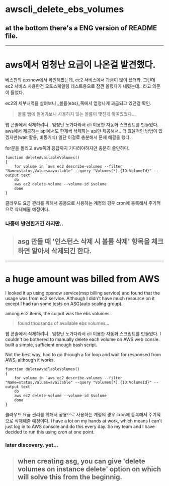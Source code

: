 # awscli_delete_ebs_volumes
## at the bottom there's a ENG version of README file.

---

# aws에서 엄청난 요금이 나온걸 발견했다.

베스핀의 opsnow에서 확인해봤는데, ec2 서비스에서 과금이 많이 됐더라.
그런데 ec2 서비스 사용한건 오토스케일링 테스트용으로 잠깐 올렸다가 내렸는데.. 라고 의문이 들었다.

ec2의 세부내역을 살펴보니 _볼륨(ebs)_쪽에서 엄청나게 과금되고 있던걸 확인.
> 볼륨 탭에 들어가보니 사용하지 않는 볼륨이 몇천개 쌓여있었다...

웹 콘솔에서 삭제하려니.. 엄청난 노가다라서 cli 이용한 자동화 스크립트를 만들었다.
aws에서 제공하는 api에서도 한개씩 삭제하는 api만 제공해서.. 더 효율적인 방법이 있겠지만(wait 활용, 비동기식) 일단 이걸로 충분해서 문제 해결을 했다.


for문을 돌리고 aws쪽의 응답까지 기다려야하지만 충분히 쓸만하다.

```
function deleteAvailableVolumes()
{
    for volume in `aws ec2 describe-volumes --filter "Name=status,Values=available" --query "Volumes[*].{ID:VolumeId}" --output text`
    do                                                                                
    aws ec2 delete-volume --volume-id $volume
    done   
}
```

클라우드 요금 관리를 위해서 공용으로 사용하는 계정의 경우 cron에 등록해서 주기적으로 삭제해줄 예정이다.

### 나중에 발견한거긴 하지만..
> ## asg 만들 때 '인스턴스 삭제 시 볼륨 삭제' 항목을 체크하면 알아서 삭제되긴 한다.


---


# a huge amount was billed from AWS

I looked it up using opsnow service(msp billing service) and found that the usage was from ec2 service. Although I didn't have much resource on it except I had run some tests on ASG(auto scaling group).

among ec2 items, the culprit was the ebs volumes.
> found thousands of available ebs volumes...

웹 콘솔에서 삭제하려니.. 엄청난 노가다라서 cli 이용한 자동화 스크립트를 만들었다.
I couldn't be bothered to manually delete each volume on AWS web consle. built a simple, sufficient enough bash script.


Not the best way, had to go through a for loop and wait for responsed from AWS, although it works.

```
function deleteAvailableVolumes()
{
    for volume in `aws ec2 describe-volumes --filter "Name=status,Values=available" --query "Volumes[*].{ID:VolumeId}" --output text`
    do                                                                                
    aws ec2 delete-volume --volume-id $volume
    done   
}
```

클라우드 요금 관리를 위해서 공용으로 사용하는 계정의 경우 cron에 등록해서 주기적으로 삭제해줄 예정이다.
I have a lot on my hands at work, which means I can't just log in to AWS console and do this every day. So my team and I have decided to run this using _cron_ at one point.

### later discovery. yet...
> ## when creating asg, you can give 'delete volumes on instance delete' option on which will solve this from the beginnig.
